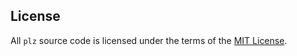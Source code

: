 ## License
All `plz` source code is licensed under the terms of the [MIT License](https://github.com/ronakchauhan97/plz/blob/master/LICENSE.md).